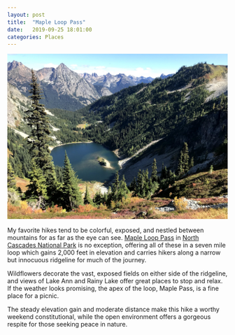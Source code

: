 ```yaml
---
layout: post
title:  "Maple Loop Pass"
date:   2019-09-25 18:01:00
categories: Places
---
```


![Maple Loop Pass](https://github.com/jstremme/seafood-homer/blob/master/assets/images/maple-loop-pass.jpg)

My favorite hikes tend to be colorful, exposed, and nestled between mountains for as far as the eye can see.  [Maple Loop Pass](https://www.wta.org/go-hiking/hikes/maple-pass) in [North Cascades National Park](https://en.wikipedia.org/wiki/North_Cascades_National_Park) is no exception, offering all of these in a seven mile loop which gains 2,000 feet in elevation and carries hikers along a narrow but innocuous ridgeline for much of the journey.  

Wildflowers decorate the vast, exposed fields on either side of the ridgeline, and views of Lake Ann and Rainy Lake offer great places to stop and relax.  If the weather looks promising, the apex of the loop, Maple Pass, is a fine place for a picnic.  

The steady elevation gain and moderate distance make this hike a worthy weekend constitutional, while the open environment offers a gorgeous respite for those seeking peace in nature.
